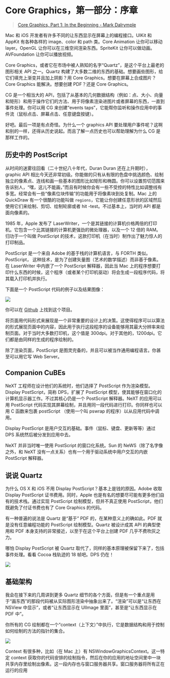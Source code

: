 # Core Graphics，第一部分：序章

> [Core Graphics, Part 1: In the Beginning - Mark Dalrymple](https://www.bignerdranch.com/blog/core-graphics-part-1-in-the-beginning/)

Mac 和 iOS 开发者有许多不同的让东西显示在屏幕上的编程接口。UIKit 和 AppKit 有各种各样的 image、color 和 path 类。Core Animation 让你可以移动 layer。OpenGL 让你可以在三维空间渲染东西。SpriteKit 让你可以做动画。AVFoundation 让你可以播放视频。

Core Graphics，或者它在市场中被人熟知的名字“Quartz”，是这个平台上最老的图形相关 API 之一。Quartz 构建了大多数二维的东西的基础。想要画些图形，给它们填充上渐变并且加上阴影？用 Core Graphics。想要在屏幕上合成图片？Core Graphics 能解决。想要创建 PDF？还是 Core Graphics。

CG 是一个相当大的 API，包括了从基本的几何数据结构（例如：点、大小、向量和矩形）和用于操作它们的方法、用于将像素渲染进图片或者屏幕的东西，一直到事件处理。你可以用 CG 来创建“events taps”，它能帮你监听和操作应用中的事件流（鼠标点击、屏幕点击、任意键盘按键）。

好吧。最后一项是有点奇怪。为什么一个 graphics API 要处理用户事件呢？这啊和别的一样，还得从历史说起。而且了解一点历史也可以帮助理解为什么 CG 是那样工作的。

## 历史中的 PostScript

从时间的迷雾往回看（二十世纪八十年代，Duran Duran 还在上升期时），graphic API 相比今天还非常初级。你能做的只有从有限的色盘中挑选颜色、绘制独立的像素点、连线和画一些基本的图形比如矩形和椭圆。你可以设置剪切范围来告诉别人，“嘿，这儿不能画，”而且有时候你会有一些不受控的特性比如调整线有多宽。经常会有一些“像素位块传输”的功能用于将像素块到处复制。Mac 上的 QuickDraw 有一个很酷的功能叫做 `regions`，它能让你创建任意形状的区域然后使用它们来绘制、剪切、绘制轮廓或者 hit -test。不过基本上，当时的 API 都是面向像素的。

1985 年，Apple 发布了 LaserWriter，一个是其链接的计算机价格两倍的打印机。它包含一个比其链接的计算机更强劲的微处理器，以及一个 12 倍的 RAM。归功于一个叫做 PostScript 的技术，这款打印机（在当时）制作出了魅力惊人的打印制品。

PostScript 是一个来自 Adobe 的基于栈的计算机语言，与 FORTH 类似。PostScript， 这种技术，是为了创建矢量图（艺术的数学描述）而非基于像素。在 LaserWriter 中内嵌了一个 PostScript 解释器，因此当 Mac 上的程序想要打印什么东西的时候，这个程序（或者某个打印机驱动）将会生成一段程序代码，将其载入打印机并执行。

下面是一个 PostScript 代码的例子以及结果图像：

![](https://www.bignerdranch.com/assets/img/blog/2014/10/postscript-code.png)

你可以在 [Github](https://github.com/markd2/CGPS) 上找到这个项目。

将页面用代码形式来展现是一个非常重要的设计上的决策。这使得程序可以以算法的形式展现页面中的内容，因此用于执行这段程序的设备能够用其最大分辨率来绘制页面。对于当时大多数打印机，这个值是 300dpi。对于其他的，1200dpi。它们都是由同样的生成的程序绘制的。

除了渲染页面，PostScript 是图灵完备的，并且可以被当作通用编程语言。你甚至可以用它写 Web Server。

## Companion CuBEs

NeXT 工程师在设计他们的系统时，他们选择了 PostScript 作为渲染模型。Display PostScript，简称 DPS，扩展了 PostScript 模型，使其能够在窗口化的计算机显示器工作。不过其核心仍是一个 PostScript 解释器。NeXT 的应用可以用 PostScript 代码实现其屏幕绘制，并且用同一段代码进行打印。你同样也可以用 C 函数来包裹 postScript （使用一个叫 pswrap 的程序）以从应用代码中调用。

Display PostScript 是用户交互的基础。事件（鼠标、键盘、更新等等）通过 DPS 系统然后被分发到应用中去。

NeXT 并非当时唯一使用 PostScript 的窗口化系统。Sun 的 NeWS（除了名字像之外，和 NeXT 没有一点关系）也有一个用于驱动系统中用户交互的内嵌 PostScript 解释器。

## 说说 Quartz

为什么 OS X 和 iOS 不用 Display PostScript？基本上是钱的原因。Adobe 收取 Display PostScript 证书费用。同时，Apple 也是有名的想要尽可能有更多他们自有的技术栈。通过实现 PostScript 绘制模型，但并不真正使用 PostScript，他们既避免了付证书费也有了 Core Graphics 的代码。

有一种普遍的说法是 Quartz 是“基于” PDF 的，在某种意义上的确如此。PDF 就是没有任意编程功能的 PostScript 绘制模型。Quartz 被设计成其 API 的典型使用和 PDF 本身支持的非常接近，以至于在这个平台上创建 PDF 几乎不费吹灰之力。

哪怕 Display PostScript 被 Quartz 取代了，同样的基本原理被保留下来了，包括事件处理。看看 Cocoa 栈轨迹的 18 帧吧。DPS 仍在！

![](https://www.bignerdranch.com/assets/img/blog/2014/10/stack-trace.png)

## 基础架构

我会在接下来的几周讲到更多 Quartz 细节的各个方面，但是有一个重点是用于“画东西”的那段代码被从实际图形渲染中抽象出来了。“渲染”可以是“让东西在 NSView 中显示”，或者“让东西显示在 UIImage 里面”，甚至是“让东西显示在 PDF 中”。

你所有的 CG 绘制都在一个“context（上下文）”中执行，它是数据结构和用于控制如何绘制的方法的指针的集合。

![](https://www.bignerdranch.com/assets/img/blog/2014/10/output.png)

Context 有很多种，比如（在 Mac 上）有 NSWindowGraphicsContext。这一特定 context 获取你的代码安排的绘制指令，然后在你的应用的地址空间里中一块共享内存里绘制出像素。这一段内存也与窗口服务器共享。窗口服务器将所有正在运行的应用
